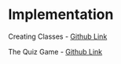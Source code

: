 # Implementation

Creating Classes - [Github Link](https://github.com/grandeurkoe/100-days-of-code-the-complete-python-pro-bootcamp/tree/0dd888f3816d83e7e134658073481b258722805e/day-017-the-quiz-game-project-and-the-benefits-of-oop/creating-classes)

The Quiz Game - [Github Link](https://github.com/grandeurkoe/100-days-of-code-the-complete-python-pro-bootcamp/tree/0dd888f3816d83e7e134658073481b258722805e/day-017-the-quiz-game-project-and-the-benefits-of-oop/the-quiz-game)